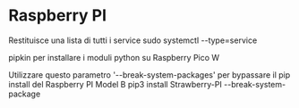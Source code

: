 # Raspberry PI

Restituisce una lista di tutti i service
sudo systemctl --type=service

pipkin per installare i moduli python su Raspberry Pico W

Utilizzare questo parametro '--break-system-packages' per bypassare il pip install del Raspberry PI Model B
pip3 install Strawberry-PI --break-system-package
